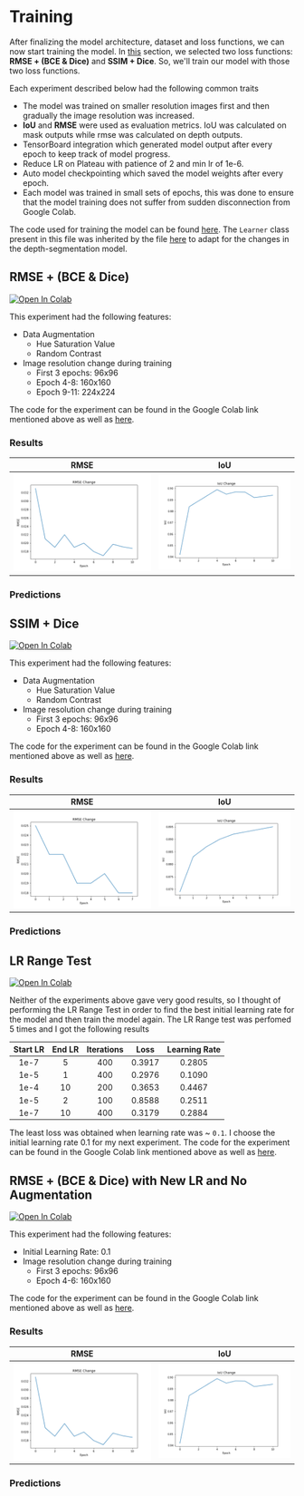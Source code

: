 # Training

After finalizing the model architecture, dataset and loss functions, we can now start training the model. In [this](deciding_loss_function.md#depth-and-segmentation-prediction) section, we selected two loss functions: **RMSE + (BCE & Dice)** and **SSIM + Dice**. So, we'll train our model with those two loss functions.

Each experiment described below had the following common traits

- The model was trained on smaller resolution images first and then gradually the image resolution was increased.
- **IoU** and **RMSE** were used as evaluation metrics. IoU was calculated on mask outputs while rmse was calculated on depth outputs.
- TensorBoard integration which generated model output after every epoch to keep track of model progress.
- Reduce LR on Plateau with patience of 2 and min lr of 1e-6.
- Auto model checkpointing which saved the model weights after every epoch.
- Each model was trained in small sets of epochs, this was done to ensure that the model training does not suffer from sudden disconnection from Google Colab.

The code used for training the model can be found [here](tensornet/engine/learner.py). The `Learner` class present in this file was inherited by the file [here](learner.py) to adapt for the changes in the depth-segmentation model.

## RMSE + (BCE & Dice)

[![Open In Colab](https://colab.research.google.com/assets/colab-badge.svg)](https://colab.research.google.com/drive/1c_ZnY4V3MJwe8re6PoYlrqnMCSEsMWFI?usp=sharing)

This experiment had the following features:

- Data Augmentation
  - Hue Saturation Value
  - Random Contrast
- Image resolution change during training
  - First 3 epochs: 96x96
  - Epoch 4-8: 160x160
  - Epoch 9-11: 224x224

The code for the experiment can be found in the Google Colab link mentioned above as well as [here](../trial_notebooks/DES_RMSE_BCE_Dice.ipynb).

### Results

|                       RMSE                       |                      IoU                       |
| :----------------------------------------------: | :--------------------------------------------: |
| ![rmse](../images/rmse_bce_dice/rmse_change.png) | ![iou](../images/rmse_bce_dice/iou_change.png) |

### Predictions

## SSIM + Dice

[![Open In Colab](https://colab.research.google.com/assets/colab-badge.svg)](https://colab.research.google.com/drive/1QmTXVlEM4zjIQ4_sxjsTVVVzPkkdErPs?usp=sharing)

This experiment had the following features:

- Data Augmentation
  - Hue Saturation Value
  - Random Contrast
- Image resolution change during training
  - First 3 epochs: 96x96
  - Epoch 4-8: 160x160

The code for the experiment can be found in the Google Colab link mentioned above as well as [here](../trial_notebooks/DES_SSIM_DICE.ipynb).

### Results

|                     RMSE                     |                    IoU                     |
| :------------------------------------------: | :----------------------------------------: |
| ![rmse](../images/ssim_dice/rmse_change.png) | ![iou](../images/ssim_dice/iou_change.png) |

### Predictions

## LR Range Test

[![Open In Colab](https://colab.research.google.com/assets/colab-badge.svg)](https://colab.research.google.com/drive/1ePomqBOAgn6vZCoM8GqFH4mPBEyOU_xA?usp=sharing)

Neither of the experiments above gave very good results, so I thought of performing the LR Range Test in order to find the best initial learning rate for the model and then train the model again. The LR Range test was perfomed 5 times and I got the following results

| Start LR | End LR | Iterations |  Loss  | Learning Rate |
| :------: | :----: | :--------: | :----: | :-----------: |
|   1e-7   |   5    |    400     | 0.3917 |    0.2805     |
|   1e-5   |   1    |    400     | 0.2976 |    0.1090     |
|   1e-4   |   10   |    200     | 0.3653 |    0.4467     |
|   1e-5   |   2    |    100     | 0.8588 |    0.2511     |
|   1e-7   |   10   |    400     | 0.3179 |    0.2884     |

The least loss was obtained when learning rate was ~ `0.1`. I choose the initial learning rate 0.1 for my next experiment. The code for the experiment can be found in the Google Colab link mentioned above as well as [here](../trial_notebooks/LR_Range_Test_DSResNet.ipynb).

## RMSE + (BCE & Dice) with New LR and No Augmentation

[![Open In Colab](https://colab.research.google.com/assets/colab-badge.svg)](https://colab.research.google.com/drive/1UkpQNVg1Ug00r9_hmWGWpZiFSsMeNziG?usp=sharing)

This experiment had the following features:

- Initial Learning Rate: 0.1
- Image resolution change during training
  - First 3 epochs: 96x96
  - Epoch 4-6: 160x160

The code for the experiment can be found in the Google Colab link mentioned above as well as [here](../Depth_Estimation_Segmentation_ResNet.ipynb).

### Results

|                  RMSE                  |                 IoU                  |
| :------------------------------------: | :----------------------------------: |
| ![rmse](../images/des/rmse_change.png) | ![iou](../images/des/iou_change.png) |

### Predictions
